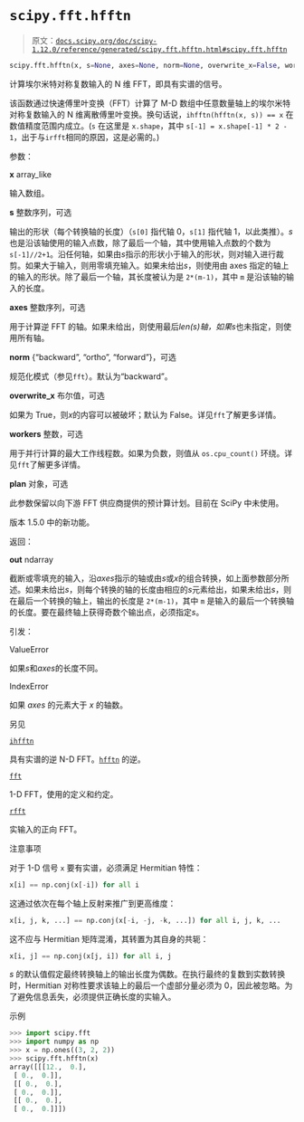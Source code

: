 # `scipy.fft.hfftn`

> 原文：[`docs.scipy.org/doc/scipy-1.12.0/reference/generated/scipy.fft.hfftn.html#scipy.fft.hfftn`](https://docs.scipy.org/doc/scipy-1.12.0/reference/generated/scipy.fft.hfftn.html#scipy.fft.hfftn)

```py
scipy.fft.hfftn(x, s=None, axes=None, norm=None, overwrite_x=False, workers=None, *, plan=None)
```

计算埃尔米特对称复数输入的 N 维 FFT，即具有实谱的信号。

该函数通过快速傅里叶变换（FFT）计算了 M-D 数组中任意数量轴上的埃尔米特对称复数输入的 N 维离散傅里叶变换。换句话说，`ihfftn(hfftn(x, s)) == x` 在数值精度范围内成立。(`s` 在这里是 `x.shape`，其中 `s[-1] = x.shape[-1] * 2 - 1`，出于与`irfft`相同的原因，这是必需的。)

参数：

**x** array_like

输入数组。

**s** 整数序列，可选

输出的形状（每个转换轴的长度）（`s[0]` 指代轴 0，`s[1]` 指代轴 1，以此类推）。*s* 也是沿该轴使用的输入点数，除了最后一个轴，其中使用输入点数的个数为 `s[-1]//2+1`。沿任何轴，如果由*s*指示的形状小于输入的形状，则对输入进行裁剪。如果大于输入，则用零填充输入。如果未给出*s*，则使用由 axes 指定的轴上的输入的形状。除了最后一个轴，其长度被认为是 `2*(m-1)`，其中 `m` 是沿该轴的输入的长度。

**axes** 整数序列，可选

用于计算逆 FFT 的轴。如果未给出，则使用最后*len(s)*轴，如果*s*也未指定，则使用所有轴。

**norm** {“backward”, “ortho”, “forward”}，可选

规范化模式（参见`fft`）。默认为“backward”。

**overwrite_x** 布尔值，可选

如果为 True，则*x*的内容可以被破坏；默认为 False。详见`fft`了解更多详情。

**workers** 整数，可选

用于并行计算的最大工作线程数。如果为负数，则值从 `os.cpu_count()` 环绕。详见`fft`了解更多详情。

**plan** 对象，可选

此参数保留以向下游 FFT 供应商提供的预计算计划。目前在 SciPy 中未使用。

版本 1.5.0 中的新功能。

返回：

**out** ndarray

截断或零填充的输入，沿*axes*指示的轴或由*s*或*x*的组合转换，如上面参数部分所述。如果未给出*s*，则每个转换的轴的长度由相应的*s*元素给出，如果未给出*s*，则在最后一个转换的轴上，输出的长度是 `2*(m-1)`，其中 `m` 是输入的最后一个转换轴的长度。要在最终轴上获得奇数个输出点，必须指定*s*。

引发：

ValueError

如果*s*和*axes*的长度不同。

IndexError

如果 *axes* 的元素大于 *x* 的轴数。

另见

[`ihfftn`](https://docs.scipy.org/doc/scipy/reference/generated/scipy.fft.ihfftn.html#scipy.fft.ihfftn "scipy.fft.ihfftn")

具有实谱的逆 N-D FFT。[`hfftn`](https://docs.scipy.org/doc/scipy/reference/generated/scipy.fft.hfftn.html#scipy.fft.hfftn "scipy.fft.hfftn") 的逆。

[`fft`](https://docs.scipy.org/doc/scipy/reference/generated/scipy.fft.fft.html#scipy.fft.fft "scipy.fft.fft")

1-D FFT，使用的定义和约定。

[`rfft`](https://docs.scipy.org/doc/scipy/reference/generated/scipy.fft.rfft.html#scipy.fft.rfft "scipy.fft.rfft")

实输入的正向 FFT。

注意事项

对于 1-D 信号 `x` 要有实谱，必须满足 Hermitian 特性：

```py
x[i] == np.conj(x[-i]) for all i 
```

这通过依次在每个轴上反射来推广到更高维度：

```py
x[i, j, k, ...] == np.conj(x[-i, -j, -k, ...]) for all i, j, k, ... 
```

这不应与 Hermitian 矩阵混淆，其转置为其自身的共轭：

```py
x[i, j] == np.conj(x[j, i]) for all i, j 
```

*s* 的默认值假定最终转换轴上的输出长度为偶数。在执行最终的复数到实数转换时，Hermitian 对称性要求该轴上的最后一个虚部分量必须为 0，因此被忽略。为了避免信息丢失，必须提供正确长度的实输入。

示例

```py
>>> import scipy.fft
>>> import numpy as np
>>> x = np.ones((3, 2, 2))
>>> scipy.fft.hfftn(x)
array([[[12.,  0.],
 [ 0.,  0.]],
 [[ 0.,  0.],
 [ 0.,  0.]],
 [[ 0.,  0.],
 [ 0.,  0.]]]) 
```
